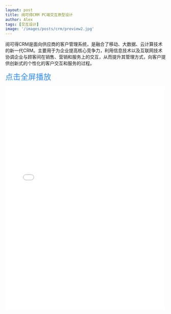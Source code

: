 ```yaml
---
layout: post
title: 阅可得CRM PC端交互原型设计
author: Alex
tags: [交互设计]
image: '/images/posts/crm/preview2.jpg'
---
```


阅可得CRM是面向供应商的客户管理系统，是融合了移动、大数据、云计算技术的新一代CRM。主要用于为企业提高核心竞争力，利用信息技术以及互联网技术协调企业与顾客间在销售、营销和服务上的交互，从而提升其管理方式，向客户提供创新式的个性化的客户交互和服务的过程。


<a href="../../../../../../recordcrmpc/start.html" target="_blank" style="    font-size: 24px;
    color: #338eff;
    text-decoration: none;">点击全屏播放</a>

<iframe width="500" height="700" style="margin-bottom:60px;" src="../../../../../../recordcrmpc/start.html" frameborder="0" allow="autoplay; encrypted-media" allowfullscreen scrolling="0"></iframe>


<style>
.c-sidebar {
    display: none;
}


@media (min-width: 40em){
.o-grid__col--2-3-m {
    width: 100%;
}
}
</style>


